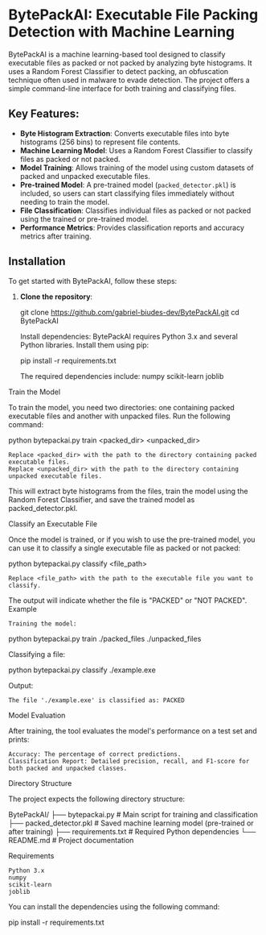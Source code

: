 # BytePackAI: Executable File Packing Detection with Machine Learning

BytePackAI is a machine learning-based tool designed to classify executable files as packed or not packed by analyzing byte histograms. It uses a Random Forest Classifier to detect packing, an obfuscation technique often used in malware to evade detection. The project offers a simple command-line interface for both training and classifying files.

## Key Features:
- **Byte Histogram Extraction**: Converts executable files into byte histograms (256 bins) to represent file contents.
- **Machine Learning Model**: Uses a Random Forest Classifier to classify files as packed or not packed.
- **Model Training**: Allows training of the model using custom datasets of packed and unpacked executable files.
- **Pre-trained Model**: A pre-trained model (`packed_detector.pkl`) is included, so users can start classifying files immediately without needing to train the model.
- **File Classification**: Classifies individual files as packed or not packed using the trained or pre-trained model.
- **Performance Metrics**: Provides classification reports and accuracy metrics after training.

## Installation

To get started with BytePackAI, follow these steps:

1. **Clone the repository**:

   git clone https://github.com/gabriel-biudes-dev/BytePackAI.git
   cd BytePackAI

    Install dependencies: BytePackAI requires Python 3.x and several Python libraries. Install them using pip:

    pip install -r requirements.txt

    The required dependencies include:
        numpy
        scikit-learn
        joblib

Train the Model

To train the model, you need two directories: one containing packed executable files and another with unpacked files. Run the following command:

python bytepackai.py train <packed_dir> <unpacked_dir>

    Replace <packed_dir> with the path to the directory containing packed executable files.
    Replace <unpacked_dir> with the path to the directory containing unpacked executable files.

This will extract byte histograms from the files, train the model using the Random Forest Classifier, and save the trained model as packed_detector.pkl.

Classify an Executable File

Once the model is trained, or if you wish to use the pre-trained model, you can use it to classify a single executable file as packed or not packed:

python bytepackai.py classify <file_path>

    Replace <file_path> with the path to the executable file you want to classify.

The output will indicate whether the file is "PACKED" or "NOT PACKED".
Example

    Training the model:

python bytepackai.py train ./packed_files ./unpacked_files

Classifying a file:

python bytepackai.py classify ./example.exe

Output:

    The file './example.exe' is classified as: PACKED

Model Evaluation

After training, the tool evaluates the model's performance on a test set and prints:

    Accuracy: The percentage of correct predictions.
    Classification Report: Detailed precision, recall, and F1-score for both packed and unpacked classes.

Directory Structure

The project expects the following directory structure:

BytePackAI/
├── bytepackai.py       # Main script for training and classification
├── packed_detector.pkl      # Saved machine learning model (pre-trained or after training)
├── requirements.txt         # Required Python dependencies
└── README.md                # Project documentation

Requirements

    Python 3.x
    numpy
    scikit-learn
    joblib

You can install the dependencies using the following command:

pip install -r requirements.txt
